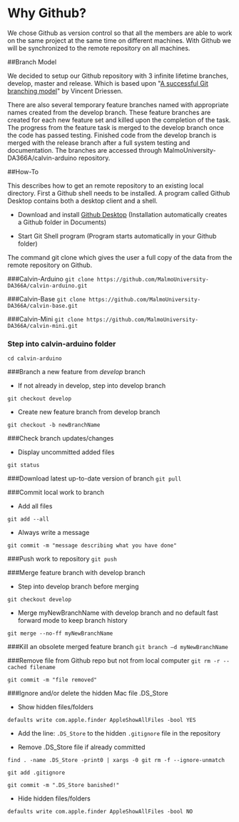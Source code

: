 # Why Github?

We chose Github as version control so that all the members are able to work on the same project at the same time on different machines. With Github we will be synchronized to the remote repository on all machines.

##Branch Model

We decided to setup our Github repository with 3 infinite lifetime branches, develop, master and release. Which is based upon "[A successful Git branching model](http://nvie.com/posts/a-successful-git-branching-model/)" by Vincent Driessen.

There are also several temporary feature branches named with appropriate names created from the develop branch. These feature branches are created for each new feature set and killed upon the completion of the task. The progress from the feature task is merged to the develop branch once the code has passed testing. Finished code from the develop branch is merged with the release branch after a full system testing and documentation. The branches are accessed through MalmoUniversity-DA366A/calvin-arduino repository.

##How-To

This describes how to get an remote repository to an existing local directory. First a Github shell needs to be installed. A program called Github Desktop contains both a desktop client and a shell.

* Download and install [Github Desktop](https://desktop.github.com/) (Installation automatically creates a Github folder in Documents)

* Start Git Shell program (Program starts automatically in your Github folder)

The command git clone which gives the user a full copy of the data from the remote repository on Github.

###Calvin-Arduino
`git clone https://github.com/MalmoUniversity-DA366A/calvin-arduino.git`

###Calvin-Base
`git clone https://github.com/MalmoUniversity-DA366A/calvin-base.git`

###Calvin-Mini
`git clone https://github.com/MalmoUniversity-DA366A/calvin-mini.git`

### Step into calvin-arduino folder
`cd calvin-arduino`

###Branch a new feature from _develop_ branch
- If not already in develop, step into develop branch

`git checkout develop`

- Create new feature branch from develop branch

`git checkout -b newBranchName`

###Check branch updates/changes
- Display uncommitted added files

`git status`

###Download latest up-to-date version of branch
`git pull`

###Commit local work to branch
- Add all files

`git add --all`

- Always write a message

`git commit -m "message describing what you have done"`

###Push work to repository
`git push`

###Merge feature branch with develop branch
- Step into develop branch before merging

`git checkout develop`
	
- Merge myNewBranchName with develop branch and no default fast forward mode to keep branch history

`git merge --no-ff myNewBranchName`

###Kill an obsolete merged feature branch
`git branch –d myNewBranchName`

###Remove file from Github repo but not from local computer
`git rm -r --cached filename`

`git commit -m "file removed"`

###Ignore and/or delete the hidden Mac file .DS_Store
- Show hidden files/folders

`defaults write com.apple.finder AppleShowAllFiles -bool YES`

- Add the line: `.DS_Store` to the hidden `.gitignore` file in the repository

- Remove .DS_Store file if already committed

`find . -name .DS_Store -print0 | xargs -0 git rm -f --ignore-unmatch`

`git add .gitignore` 

`git commit -m ".DS_Store banished!"`

- Hide hidden files/folders

`defaults write com.apple.finder AppleShowAllFiles -bool NO`
